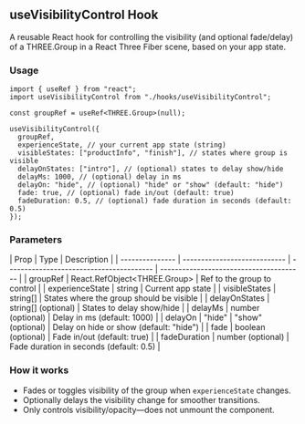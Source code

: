 ## useVisibilityControl Hook

A reusable React hook for controlling the visibility (and optional fade/delay) of a THREE.Group in a React Three Fiber scene, based on your app state.

### Usage

```tsx
import { useRef } from "react";
import useVisibilityControl from "./hooks/useVisibilityControl";

const groupRef = useRef<THREE.Group>(null);

useVisibilityControl({
  groupRef,
  experienceState, // your current app state (string)
  visibleStates: ["productInfo", "finish"], // states where group is visible
  delayOnStates: ["intro"], // (optional) states to delay show/hide
  delayMs: 1000, // (optional) delay in ms
  delayOn: "hide", // (optional) "hide" or "show" (default: "hide")
  fade: true, // (optional) fade in/out (default: true)
  fadeDuration: 0.5, // (optional) fade duration in seconds (default: 0.5)
});
```

### Parameters

| Prop            | Type                         | Description                              |
| --------------- | ---------------------------- | ---------------------------------------- | --------------------------------------- |
| groupRef        | React.RefObject<THREE.Group> | Ref to the group to control              |
| experienceState | string                       | Current app state                        |
| visibleStates   | string[]                     | States where the group should be visible |
| delayOnStates   | string[] (optional)          | States to delay show/hide                |
| delayMs         | number (optional)            | Delay in ms (default: 1000)              |
| delayOn         | "hide"                       | "show" (optional)                        | Delay on hide or show (default: "hide") |
| fade            | boolean (optional)           | Fade in/out (default: true)              |
| fadeDuration    | number (optional)            | Fade duration in seconds (default: 0.5)  |

### How it works

- Fades or toggles visibility of the group when `experienceState` changes.
- Optionally delays the visibility change for smoother transitions.
- Only controls visibility/opacity—does not unmount the component.
